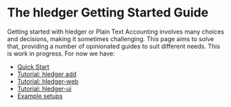 # The hledger Getting Started Guide

Getting started with hledger or Plain Text Accounting involves many choices and decisions, making it sometimes challenging.
This page aims to solve that, providing a number of opinionated guides to suit different needs. 
This is work in progress. For now we have:

- [Quick Start](quickstart.md)
- [Tutorial: hledger add](add.md)
- [Tutorial: hledger-web](web.md)
- [Tutorial: hledger-ui](ui.md)
- [Example setups](setups.md)

